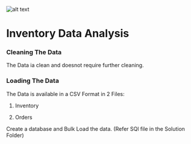 ![alt text](https://ineuron.ai/images/ineuron-logo.png)

# Inventory Data Analysis

### Cleaning The Data

The Data ia clean and doesnot require further cleaning.


### Loading The Data

The Data is available in a CSV Format in 2 Files:

1. Inventory 

2. Orders

Create a database and Bulk Load the data. (Refer SQl file in the Solution Folder)